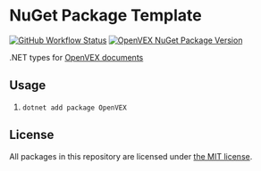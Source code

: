 # NuGet Package Template

[![GitHub Workflow Status](https://img.shields.io/github/actions/workflow/status/JamieMagee/openvex.net/build.yml?branch=main&style=for-the-badge)](https://github.com/JamieMagee/openvex.net/actions/workflows/build.yml?query=branch%3Amain)
[![OpenVEX NuGet Package Version](https://img.shields.io/nuget/v/OpenVEX?style=for-the-badge)](https://www.nuget.org/packages/OpenVEX/)

.NET types for [OpenVEX documents][1]

## Usage

1. `dotnet add package OpenVEX`

## License

All packages in this repository are licensed under [the MIT license](https://opensource.org/licenses/MIT).

[1]: https://github.com/openvex/spec

